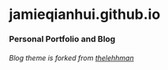# jamieqianhui.github.io
### Personal Portfolio and Blog

###### Blog theme is forked from [thelehhman][thelehhman]<br><br>

[thelehhman]: https://github.com/thelehhman/plainwhite-jekyll 
